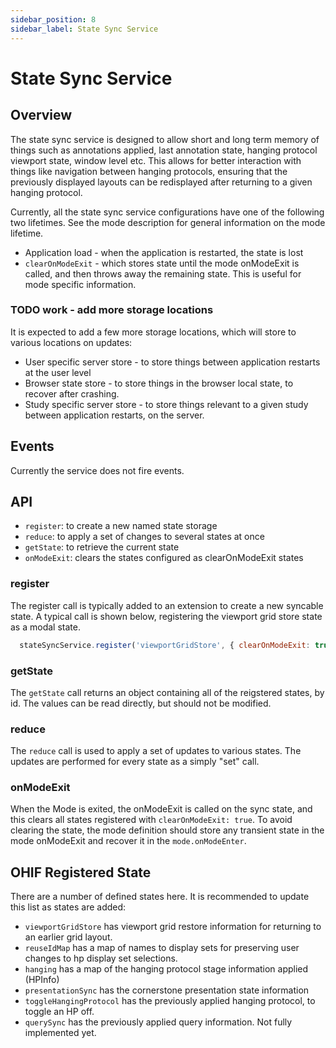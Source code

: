 ```yaml
---
sidebar_position: 8
sidebar_label: State Sync Service
---
```


# State Sync Service

## Overview
The state sync service is designed to allow short and long term memory of things such as
annotations applied, last annotation state, hanging protocol viewport state,
window level etc.  This allows for better interaction with things like navigation
between hanging protocols, ensuring that the previously displayed layouts
can be redisplayed after returning to a given hanging protocol.

Currently, all the state sync service configurations have one of the following two
lifetimes.  See the mode description for general information on the mode lifetime.

* Application load - when the application is restarted, the state is lost
* `clearOnModeExit` - which stores state until the mode onModeExit is called, and then throws away the remaining state.  This is useful for mode specific information.

### TODO work - add more storage locations
It is expected to add a few more storage locations, which will store to various
locations on updates:

* User specific server store - to store things between application restarts at the user level
* Browser state store - to store things in the browser local state, to recover after crashing.
* Study specific server store - to store things relevant to a given study between application restarts, on the server.

## Events

Currently the service does not fire events.

## API

- `register`: to create a new named state storage
- `reduce`: to apply a set of changes to several states at once
- `getState`: to retrieve the current state
- `onModeExit`: clears the states configured as clearOnModeExit states

### register
The register call is typically added to an extension to create a new
syncable state.  A typical call is shown below, registering the viewport
grid store state as a modal state.

```javascript
  stateSyncService.register('viewportGridStore', { clearOnModeExit: true });
```

### getState
The `getState` call returns an object containing all of the reigstered states,
by id.  The values can be read directly, but should not be modified.

### reduce
The `reduce` call is used to apply a set of updates to various states.  The
updates are performed for every state as a simply "set" call.

### onModeExit
When the Mode is exited, the onModeExit is called on the sync state, and this
clears all states registered with `clearOnModeExit: true`.
To avoid clearing the state, the mode definition should store any transient
state in the mode onModeExit and recover it in the `mode.onModeEnter`.

## OHIF Registered State
There are a number of defined states here.  It is recommended to update this
list as states are added:

* `viewportGridStore` has viewport grid restore information for returning to an earlier grid layout.
* `reuseIdMap` has a map of names to display sets for preserving user changes to hp display set selections.
* `hanging` has a map of the hanging protocol stage information applied (HPInfo)
* `presentationSync` has the cornerstone presentation state information
* `toggleHangingProtocol` has the previously applied hanging protocol, to toggle an HP off.
* `querySync` has the previously applied query information.  Not fully implemented yet.
